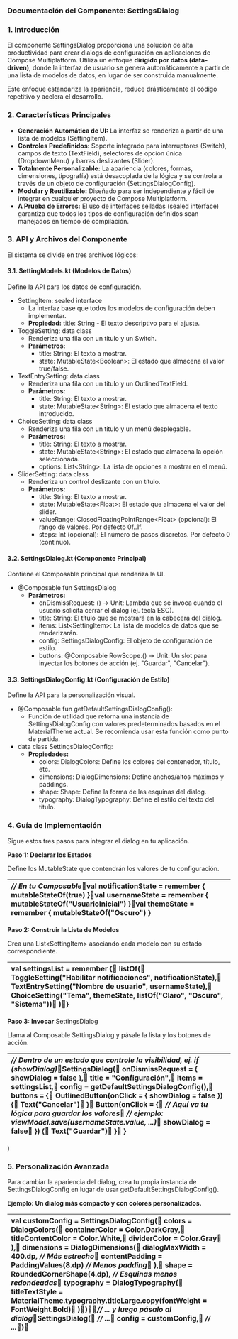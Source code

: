 ### **Documentación del Componente:** SettingsDialog

### **1\. Introducción**

El componente SettingsDialog proporciona una solución de alta productividad para crear dialogs de configuración en aplicaciones de Compose Multiplatform. Utiliza un enfoque **dirigido por datos (data-driven)**, donde la interfaz de usuario se genera automáticamente a partir de una lista de modelos de datos, en lugar de ser construida manualmente.

Este enfoque estandariza la apariencia, reduce drásticamente el código repetitivo y acelera el desarrollo.

### **2\. Características Principales**

* **Generación Automática de UI:** La interfaz se renderiza a partir de una lista de modelos (SettingItem).  
* **Controles Predefinidos:** Soporte integrado para interruptores (Switch), campos de texto (TextField), selectores de opción única (DropdownMenu) y barras deslizantes (Slider).  
* **Totalmente Personalizable:** La apariencia (colores, formas, dimensiones, tipografía) está desacoplada de la lógica y se controla a través de un objeto de configuración (SettingsDialogConfig).  
* **Modular y Reutilizable:** Diseñado para ser independiente y fácil de integrar en cualquier proyecto de Compose Multiplatform.  
* **A Prueba de Errores:** El uso de interfaces selladas (sealed interface) garantiza que todos los tipos de configuración definidos sean manejados en tiempo de compilación.

### **3\. API y Archivos del Componente**

El sistema se divide en tres archivos lógicos:

#### **3.1.** SettingModels.kt **(Modelos de Datos)**

Define la API para los datos de configuración.

* SettingItem: sealed interface  
  * La interfaz base que todos los modelos de configuración deben implementar.  
  * **Propiedad:** title: String \- El texto descriptivo para el ajuste.  
* ToggleSetting: data class  
  * Renderiza una fila con un título y un Switch.  
  * **Parámetros:**  
    * title: String: El texto a mostrar.  
    * state: MutableState\<Boolean\>: El estado que almacena el valor true/false.  
* TextEntrySetting: data class  
  * Renderiza una fila con un título y un OutlinedTextField.  
  * **Parámetros:**  
    * title: String: El texto a mostrar.  
    * state: MutableState\<String\>: El estado que almacena el texto introducido.  
* ChoiceSetting: data class  
  * Renderiza una fila con un título y un menú desplegable.  
  * **Parámetros:**  
    * title: String: El texto a mostrar.  
    * state: MutableState\<String\>: El estado que almacena la opción seleccionada.  
    * options: List\<String\>: La lista de opciones a mostrar en el menú.  
* SliderSetting: data class  
  * Renderiza un control deslizante con un título.  
  * **Parámetros:**  
    * title: String: El texto a mostrar.  
    * state: MutableState\<Float\>: El estado que almacena el valor del slider.  
    * valueRange: ClosedFloatingPointRange\<Float\> (opcional): El rango de valores. Por defecto 0f..1f.  
    * steps: Int (opcional): El número de pasos discretos. Por defecto 0 (continuo).

#### **3.2.** SettingsDialog.kt **(Componente Principal)**

Contiene el Composable principal que renderiza la UI.

* @Composable fun SettingsDialog  
  * **Parámetros:**  
    * onDismissRequest: () \-\> Unit: Lambda que se invoca cuando el usuario solicita cerrar el dialog (ej. tecla ESC).  
    * title: String: El título que se mostrará en la cabecera del dialog.  
    * items: List\<SettingItem\>: La lista de modelos de datos que se renderizarán.  
    * config: SettingsDialogConfig: El objeto de configuración de estilo.  
    * buttons: @Composable RowScope.() \-\> Unit: Un slot para inyectar los botones de acción (ej. "Guardar", "Cancelar").

#### **3.3.** SettingsDialogConfig.kt **(Configuración de Estilo)**

Define la API para la personalización visual.

* @Composable fun getDefaultSettingsDialogConfig():  
  * Función de utilidad que retorna una instancia de SettingsDialogConfig con valores predeterminados basados en el MaterialTheme actual. Se recomienda usar esta función como punto de partida.  
* data class SettingsDialogConfig:  
  * **Propiedades:**  
    * colors: DialogColors: Define los colores del contenedor, título, etc.  
    * dimensions: DialogDimensions: Define anchos/altos máximos y paddings.  
    * shape: Shape: Define la forma de las esquinas del dialog.  
    * typography: DialogTypography: Define el estilo del texto del título.

### **4\. Guía de Implementación**

Sigue estos tres pasos para integrar el dialog en tu aplicación.

**Paso 1: Declarar los Estados**

Define los MutableState que contendrán los valores de tu configuración.

| *// En tu Composable*val notificationState \= remember { mutableStateOf(true) }val usernameState \= remember { mutableStateOf("UsuarioInicial") }val themeState \= remember { mutableStateOf("Oscuro") } |
| :---- |

**Paso 2: Construir la Lista de Modelos**

Crea una List\<SettingItem\> asociando cada modelo con su estado correspondiente.

| val settingsList \= remember {    listOf(        ToggleSetting("Habilitar notificaciones", notificationState),        TextEntrySetting("Nombre de usuario", usernameState),        ChoiceSetting("Tema", themeState, listOf("Claro", "Oscuro", "Sistema"))    )} |
| :---- |

**Paso 3: Invocar** SettingsDialog

Llama al Composable SettingsDialog y pásale la lista y los botones de acción.

| *// Dentro de un estado que controle la visibilidad, ej. if (showDialog)*SettingsDialog(    onDismissRequest \= { showDialog \= false },    title \= "Configuración",    items \= settingsList,    config \= getDefaultSettingsDialogConfig(),    buttons \= {        OutlinedButton(onClick \= { showDialog \= false }) {            Text("Cancelar")        }        Button(onClick \= {            *// Aquí va tu lógica para guardar los valores*            *// ejemplo: viewModel.save(usernameState.value, ...)*            showDialog \= false        }) {            Text("Guardar")        }    } |
| :---- |

)

### **5\. Personalización Avanzada**

Para cambiar la apariencia del dialog, crea tu propia instancia de SettingsDialogConfig en lugar de usar getDefaultSettingsDialogConfig().

**Ejemplo: Un dialog más compacto y con colores personalizados.**

| val customConfig \= SettingsDialogConfig(    colors \= DialogColors(        containerColor \= Color.DarkGray,        titleContentColor \= Color.White,        dividerColor \= Color.Gray    ),    dimensions \= DialogDimensions(        dialogMaxWidth \= 400\.dp, *// Más estrecho*        contentPadding \= PaddingValues(8\.dp) *// Menos padding*    ),    shape \= RoundedCornerShape(4\.dp), *// Esquinas menos redondeadas*    typography \= DialogTypography(        titleTextStyle \= MaterialTheme.typography.titleLarge.copy(fontWeight \= FontWeight.Bold)    ))*// ... y luego pásalo al dialog*SettingsDialog(    *// ...*    config \= customConfig,    *// ...*) |
| :---- |

